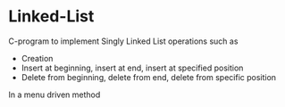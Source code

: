 # Linked-List
C-program to implement Singly Linked List operations such as 
* Creation
* Insert at beginning, insert at end, insert at specified position
* Delete from beginning, delete from end, delete from specific position 

In a menu driven method
